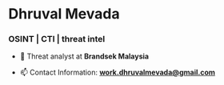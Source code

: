 <h1>Dhruval Mevada</h1>
<h3> OSINT | CTI | threat intel </h3>

- 🔭 Threat analyst at **Brandsek Malaysia**

- 📫 Contact Information: **work.dhruvalmevada@gmail.com**

